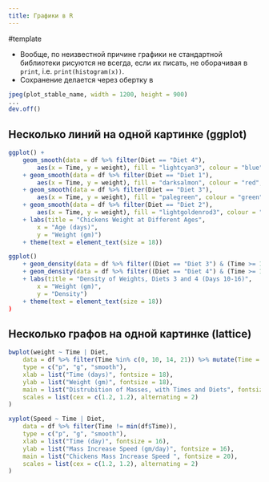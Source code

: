 ```yaml
---
title: Графики в R
---
```

#template

* Вообще, по неизвестной причине графики не стандартной библиотеки рисуются не всегда, если их писать, не оборачивая в `print`, i.e. `print(histogram(x))`.
* Сохранение делается через обертку в 
```R
jpeg(plot_stable_name, width = 1200, height = 900)
...
dev.off()
```


## Несколько линий на одной картинке (ggplot)

```R 
ggplot() +
    geom_smooth(data = df %>% filter(Diet == "Diet 4"),
        aes(x = Time, y = weight), fill = "lightcyan3", colour = "blue", size = 1)
    + geom_smooth(data = df %>% filter(Diet == "Diet 1"),
        aes(x = Time, y = weight), fill = "darksalmon", colour = "red", size = 1)
    + geom_smooth(data = df %>% filter(Diet == "Diet 3"),
        aes(x = Time, y = weight), fill = "palegreen", colour = "green", size = 1)
    + geom_smooth(data = df %>% filter(Diet == "Diet 2"),
        aes(x = Time, y = weight), fill = "lightgoldenrod3", colour = "orange", size = 1)
    + labs(title = "Chickens Weight at Different Ages",
        x = "Age (days)",
        y = "Weight (gm)")
    + theme(text = element_text(size = 18))
```

```R
ggplot()
    + geom_density(data = df %>% filter((Diet == "Diet 3") & (Time >= 10) & (Time <= 16)), aes(x = weight), fill ="palegreen", alpha = 0.5)
    + geom_density(data = df %>% filter((Diet == "Diet 4") & (Time >= 10) & (Time <= 16)), aes(x = weight), fill ="darksalmon", alpha = 0.5)
    + labs(title = "Density of Weights, Diets 3 and 4 (Days 10-16)",
        x = "Weight (gm)",
        y = "Density")
    + theme(text = element_text(size = 18))
)
```

## Несколько графов на одной картинке (lattice)

```R
bwplot(weight ~ Time | Diet,
    data = df %>% filter(Time %in% c(0, 10, 14, 21)) %>% mutate(Time = paste(Time)),
    type = c("p", "g", "smooth"),
    xlab = list("Time (days)", fontsize = 18),
    ylab = list("Weight (gm)", fontsize = 18),
    main = list("Distrubition of Masses, with Times and Diets", fontsize = 20),
    scales = list(cex = c(1.2, 1.2), alternating = 2)
)
```

```R
xyplot(Speed ~ Time | Diet,
    data = df %>% filter(Time != min(df$Time)),
    type = c("p", "g", "smooth"),
    xlab = list("Time (day)", fontsize = 16),
    ylab = list("Mass Increase Speed (gm/day)", fontsize = 16),
    main = list("Chickens Mass Increase Speed ", fontsize = 20),
    scales = list(cex = c(1.2, 1.2), alternating = 2)
)
```
